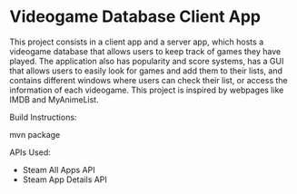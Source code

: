 # Videogame Database Client App

This project consists in a client app and a server app, which hosts a videogame database that allows users to keep track of games they have played. The application also has popularity and score systems, has a GUI that allows users to easily look for games and add them to their lists, and contains different windows where users can check their list, or access the information of each videogame. This project is inspired by webpages like IMDB and MyAnimeList.

Build Instructions: 

mvn package 

APIs Used:
 - Steam All Apps API
 - Steam App Details API
